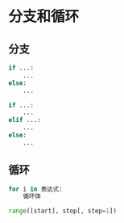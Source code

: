 # 分支和循环

## 分支

```python
if ...:
    ...
else:
    ...
```
```python
if ...:
    ...
elif ...:
    ...
else:
    ...
```

## 循环

```python
for i in 表达式:
    循环体
```
```python
range([start], stop[, step=1])
```



